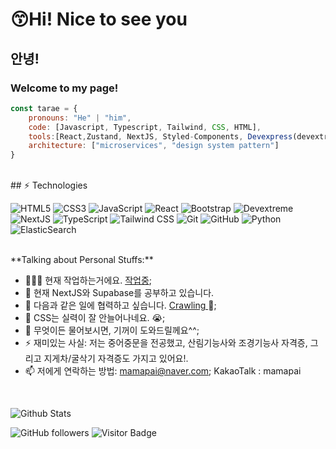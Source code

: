 # 😙Hi! Nice to see you

## 안녕!

### Welcome to my page!

```jsx
const tarae = {
	pronouns: "He" | "him",
	code: [Javascript, Typescript, Tailwind, CSS, HTML],
	tools:[React,Zustand, NextJS, Styled-Components, Devexpress(devextreme), Figma],
	architecture: ["microservices", "design system pattern"]
}
```
<br>
## ⚡ Technologies

![HTML5](https://img.shields.io/badge/-HTML5-E34F26?style=flat-square&logo=html5&logoColor=white)
![CSS3](https://img.shields.io/badge/-CSS3-1572B6?style=flat-square&logo=css3)
![JavaScript](https://img.shields.io/badge/-JavaScript-black?style=flat-square&logo=javascript)
![React](https://img.shields.io/badge/-React-black?style=flat-square&logo=react)
![Bootstrap](https://img.shields.io/badge/-Bootstrap-563D7C?style=flat-square&logo=bootstrap)
![Devextreme](https://img.shields.io/badge/-Devextreme-FF00FF?style=flat-square&logo=Devextreme,)
![NextJS](https://img.shields.io/badge/-NextJS-black?style=flat-square&logo=NextJS)
![TypeScript](https://img.shields.io/badge/-TypeScript-007ACC?style=flat-square&logo=typescript)
![Tailwind CSS](https://img.shields.io/badge/-TailwindCSS-336791?style=flat-square&logo=TailwindCSS)
![Git](https://img.shields.io/badge/-Git-black?style=flat-square&logo=git)
![GitHub](https://img.shields.io/badge/-GitHub-181717?style=flat-square&logo=github)
![Python](https://img.shields.io/badge/-Python-black?style=flat-square&logo=Python)
![ElasticSearch](https://img.shields.io/badge/-ElasticSearch-005571?style=flat-square&logo=elasticsearch)


<br>
**Talking about Personal Stuffs:**

- 👨🏽‍💻 현재 작업하는거에요. [작업중](https://github.com/damoayo/);
- 🌱 현재 NextJS와 Supabase를 공부하고 있습니다.
- 👯 다음과 같은 일에 협력하고 싶습니다. [Crawling ](https://github.com/damoayo/) 🤝;
- 🤔 CSS는 실력이 잘 안늘어나네요. 😭;
- 💬 무엇이든 물어보시면, 기꺼이 도와드릴께요^^;
- ⚡️ 재미있는 사실: 저는 중어중문을 전공했고, 산림기능사와 조경기능사 자격증, 그리고 지게차/굴삭기 자격증도 가지고 있어요!.
- 📫 저에게 연락하는 방법: mamapai@naver.com; KakaoTalk : mamapai
<br>

![Github Stats](https://github-readme-stats.vercel.app/api?username=damoayo&count_private=true&show_icons=true&include_all_commits=true)
<br>

![GitHub followers](https://img.shields.io/github/followers/damoayo)
![Visitor Badge](https://visitor-badge.laobi.icu/badge?page_id=damoayo)

